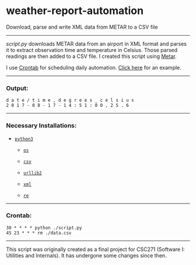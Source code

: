 # weather-report-automation

Download, parse and write XML data from METAR to a CSV file

---

<i>script.py</i> downloads METAR data from an airport in XML format and parses it to extract observation time and temperature in Celsius. Those parsed readings are then added to a CSV file. I created this script using [Metar](https://packages.debian.org/wheezy/metar).

I use [Crontab](http://crontab.org/) for scheduling daily automation. [Click here](https://github.com/magarenzo/weather-report-automation/blob/master/README.md#crontab) for an example.

---

<h3>Output:</h3>

`d a t e / t i m e , d e g r e e s _ c e l s i u s`<br>`2 0 1 7 - 0 8 - 1 7 - 1 4 : 5 1 : 0 0 , 2 5 . 6`

---

<h3>Necessary Installations:</h3>

* [`python3`](https://docs.python.org/3/)

  * [`os`](https://docs.python.org/3/library/os.html)
  
  * [`csv`](https://docs.python.org/3/library/csv.html)
  
  * [`urllib2`](https://docs.python.org/2/library/urllib2.html)

  * [`xml`](https://docs.python.org/3/library/xml.html)
  
  * [`re`](https://docs.python.org/3/library/re.html)

---

<h3>Crontab:</h3>

`30 * * * * python ./script.py`<br>`45 23 * * * rm ./data.csv`

---

This script was originally created as a final project for CSC271 (Software I: Utilities and Internals). It has undergone some changes since then.

